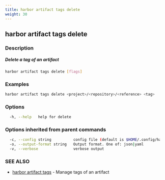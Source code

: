 ```yaml
---
title: harbor artifact tags delete
weight: 30
---
```

## harbor artifact tags delete

### Description

##### Delete a tag of an artifact

```sh
harbor artifact tags delete [flags]
```

### Examples

```sh
harbor artifact tags delete <project>/<repository>/<reference> <tag>
```

### Options

```sh
  -h, --help   help for delete
```

### Options inherited from parent commands

```sh
  -c, --config string          config file (default is $HOME/.config/harbor-cli/config.yaml)
  -o, --output-format string   Output format. One of: json|yaml
  -v, --verbose                verbose output
```

### SEE ALSO

* [harbor artifact tags](harbor-artifact-tags.md)	 - Manage tags of an artifact

